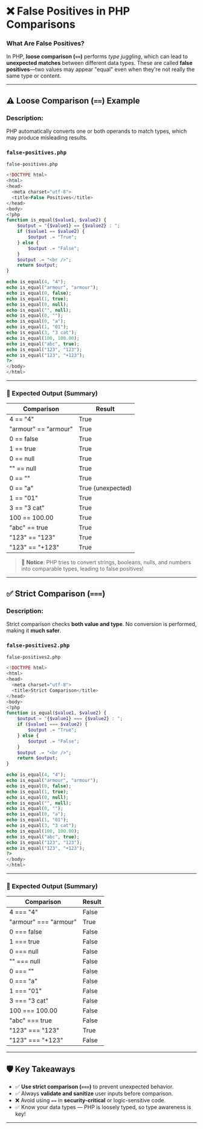 
# ❌ False Positives in PHP Comparisons

### What Are False Positives?

In PHP, **loose comparison (`==`)** performs *type juggling*, which can lead to **unexpected matches** between different data types. These are called **false positives**—two values may appear "equal" even when they're not really the same type or content.

---

## ⚠️ Loose Comparison (`==`) Example

### Description:

PHP automatically converts one or both operands to match types, which may produce misleading results.

### `false-positives.php`
```
false-positives.php
```

```php
<!DOCTYPE html>
<html>
<head>
  <meta charset="utf-8">
  <title>False Positives</title>
</head>
<body>
<?php
function is_equal($value1, $value2) {
    $output = "{$value1} == {$value2} : ";
    if ($value1 == $value2) {
        $output .= "True";
    } else {
        $output .= "False";
    }
    $output .= "<br />";
    return $output;
}

echo is_equal(4, "4");
echo is_equal("armour", "armour");
echo is_equal(0, false);
echo is_equal(1, true);
echo is_equal(0, null);
echo is_equal("", null);
echo is_equal(0, "");
echo is_equal(0, "a");
echo is_equal(1, "01");
echo is_equal(3, "3 cat");
echo is_equal(100, 100.00);
echo is_equal("abc", true);
echo is_equal("123", "123");
echo is_equal("123", "+123");
?>
</body>
</html>
```

---

### 🧪 Expected Output (Summary)

| Comparison           | Result              |
| -------------------- | ------------------- |
| 4 == "4"             | True                |
| "armour" == "armour" | True                |
| 0 == false           | True                |
| 1 == true            | True                |
| 0 == null            | True                |
| "" == null           | True                |
| 0 == ""              | True                |
| 0 == "a"             | True   (unexpected) |
| 1 == "01"            | True                |
| 3 == "3 cat"         | True                |
| 100 == 100.00        | True                |
| "abc" == true        | True                |
| "123" == "123"       | True                |
| "123" == "+123"      | True                |

> 🧠 **Notice**: PHP tries to convert strings, booleans, nulls, and numbers into comparable types, leading to false positives!

---

## ✅ Strict Comparison (`===`)

### Description:

Strict comparison checks **both value and type**. No conversion is performed, making it **much safer**.

### `false-positives2.php`

```
false-positives2.php
```
```php
<!DOCTYPE html>
<html>
<head>
  <meta charset="utf-8">
  <title>Strict Comparison</title>
</head>
<body>
<?php
function is_equal($value1, $value2) {
    $output = "{$value1} === {$value2} : ";
    if ($value1 === $value2) {
        $output .= "True";
    } else {
        $output .= "False";
    }
    $output .= "<br />";
    return $output;
}

echo is_equal(4, "4");
echo is_equal("armour", "armour");
echo is_equal(0, false);
echo is_equal(1, true);
echo is_equal(0, null);
echo is_equal("", null);
echo is_equal(0, "");
echo is_equal(0, "a");
echo is_equal(1, "01");
echo is_equal(3, "3 cat");
echo is_equal(100, 100.00);
echo is_equal("abc", true);
echo is_equal("123", "123");
echo is_equal("123", "+123");
?>
</body>
</html>
```

---

### 🧪 Expected Output (Summary)

| Comparison            | Result |
| --------------------- | ------ |
| 4 === "4"             | False  |
| "armour" === "armour" | True   |
| 0 === false           | False  |
| 1 === true            | False  |
| 0 === null            | False  |
| "" === null           | False  |
| 0 === ""              | False  |
| 0 === "a"             | False  |
| 1 === "01"            | False  |
| 3 === "3 cat"         | False  |
| 100 === 100.00        | False  |
| "abc" === true        | False  |
| "123" === "123"       | True   |
| "123" === "+123"      | False  |

---

## 🛡️ Key Takeaways

* ✅ **Use strict comparison (`===`)** to prevent unexpected behavior.
* ✅ Always **validate and sanitize** user inputs before comparison.
* ❌ Avoid using `==` in **security-critical** or logic-sensitive code.
* ✅ Know your data types — PHP is loosely typed, so type awareness is key!

---

